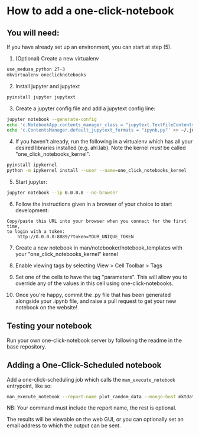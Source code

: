 # How to add a one-click-notebook

## You will need:

If you have already set up an environment, you can start at step (5).

1. (Optional) Create a new virtualenv

```bash
use_medusa_python 27-3
mkvirtualenv oneclicknotebooks
```

2. Install jupyter and jupytext

```bash
pyinstall jupyter jupytext
```

3. Create a jupyter config file and add a jupytext config line:

```bash
jupyter notebook --generate-config
echo 'c.NotebookApp.contents_manager_class = "jupytext.TextFileContentsManager"' >> ~/.jupyter/jupyter_notebook_config.py
echo 'c.ContentsManager.default_jupytext_formats = "ipynb,py"' >> ~/.jupyter/jupyter_notebook_config.py
```

4. If you haven't already, run the following in a virtualenv which has
all your desired libraries installed (e.g. ahl.lab). Note the kernel
*must* be called "one_click_notebooks_kernel".

```bash
pyinstall ipykernel
python -m ipykernel install --user --name=one_click_notebooks_kernel
```

5. Start jupyter:

```bash
jupyter notebook --ip 0.0.0.0 --no-browser
```

6. Follow the instructions given in a browser of your choice to start development:

```
Copy/paste this URL into your browser when you connect for the first time,
to login with a token:
    http://0.0.0.0:8889/?token=YOUR_UNIQUE_TOKEN
```

7. Create a new notebook in
man/notebooker/notebook_templates with your
"one_click_notebooks_kernel" kernel

8. Enable viewing tags by selecting View > Cell Toolbar > Tags

9. Set one of the cells to have the tag "parameters". This will allow you
to override any of the values in this cell using one-click-notebooks.

10. Once you're happy, commit the .py file that has been generated alongside
your .ipynb file, and raise a pull request to get your new notebook on the website!


## Testing your notebook

Run your own one-click-notebook server by following the readme in the
base repository.

## Adding a One-Click-Scheduled notebook

Add a one-click-scheduling job which calls the `man_execute_notebook`
entrypoint, like so:

```bash
man_execute_notebook --report-name plot_random_data --mongo-host mktdatad --overrides-as-json '{"n_points": 100}'
```

NB: Your command must include the report name, the rest is optional.

The results will be viewable on the web GUI, or you can optionally set
an email address to which the output can be sent.
